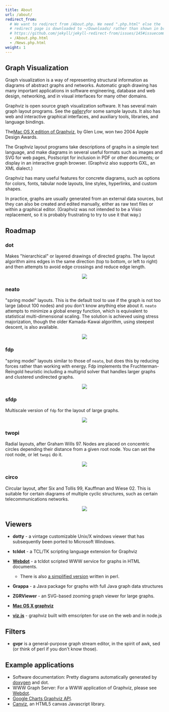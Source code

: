 ```yaml
---
title: About
url: /about/
redirect_from:
  # We want to redirect from /About.php. We need ".php.html" else the
  # redirect page is downloaded to ~/Downloads/ rather than shown in browser. See:
  # https://github.com/jekyll/jekyll-redirect-from/issues/145#issuecomment-392277818
  - /About.php.html
  - /News.php.html
weight: 1
---
```

         
         
## Graph Visualization

Graph visualization is a way of representing structural
information as diagrams of abstract graphs and networks.
Automatic graph drawing has many important applications in
software engineering, database and web design, networking,
and in visual interfaces for many other domains.

Graphviz is open source graph visualization software.
It has several main graph layout programs.
See the [gallery](/gallery)for some sample layouts.
It also has web and interactive graphical interfaces,
and auxiliary tools, libraries, and language bindings.

The[Mac OS X edition of Graphviz](http://www.pixelglow.com/graphviz/), by
Glen Low, won two 2004 Apple Design Awards.

The Graphviz layout programs take descriptions of graphs in
a simple text language, and make diagrams in several useful
formats such as images and SVG for web pages, Postscript for
inclusion in PDF or other documents; or display in an interactive
graph browser.  (Graphviz also supports GXL, an XML dialect.)

Graphviz has many useful features for concrete diagrams, such as options for
colors, fonts, tabular node layouts, line styles, hyperlinks, and
custom shapes.

In practice, graphs are usually generated from an external
data sources, but they can also be created and edited manually,
either as raw text files or within a graphical editor.
(Graphviz was not intended to be a Visio replacement, so it
is probably frustrating to try to use it that way.)

## Roadmap

### dot

Makes "hierarchical" or layered drawings of directed graphs.  The layout
algorithm aims edges in the same direction (top to bottom, or left to right)
and then attempts to avoid edge crossings and reduce edge length.

<p style="text-align: center;">
  <a href="/Gallery/directed/cluster.html">
    <img src="/Gallery/directed/cluster.svg">
  </a>
</p>

### neato

"spring model" layouts.  This is the default tool to use if the graph is not
too large (about 100 nodes) and you don't know anything else about it. `neato`
attempts to minimize a global energy function, which is equivalent to
statistical multi-dimensional scaling. The solution is achieved using stress
majorization, though the older Kamada-Kawai algorithm, using steepest descent,
is also available.

<p style="text-align: center;">
  <a href="/Gallery/undirected/ER.html">
    <img src="/Gallery/undirected/ER.svg">
  </a>
</p>

### fdp

"spring model" layouts similar to those of `neato`, but does this by reducing
forces rather than working with energy. Fdp implements the Fruchterman-Reingold
heuristic including a multigrid solver that handles larger graphs and clustered
undirected graphs.

<p style="text-align: center;">
  <a href="/Gallery/undirected/fdpclust.html">
    <img src="/Gallery/undirected/fdpclust.svg">
  </a>
</p>

### sfdp

Multiscale version of `fdp` for the layout of large graphs.

<p style="text-align: center;">
  <img src="/Gallery/undirected/200910_viz_matrix_188w.png">
</p>

### twopi

Radial layouts, after Graham Wills 97. Nodes are placed on concentric circles
depending their distance from a given root node. You can set the root node, or
let `twopi` do it.

<p style="text-align: center;">
  <a href="/Gallery/twopi/twopi2.html">
    <img src="/Gallery/twopi/twopi2.svg">
  </a>
</p>

### circo

Circular layout, after Six and Tollis 99, Kauffman and Wiese 02.  This is
suitable for certain diagrams of multiple cyclic structures, such as certain
telecommunications networks.

<p style="text-align: center;">
  <img src="/Gallery/undirected/honda-tokoro.circo.png">
</p>

## Viewers

* **dotty** - a vintage customizable Unix/X windows viewer that has
subsequently been ported to Microsoft Windows.
* **tcldot** - a TCL/TK scripting language extension for Graphviz
* [**Webdot**](https://gitlab.com/graphviz/webdot) - a tcldot scripted WWW service for graphs in HTML documents. 
  * There is also [a simplified version](/Misc/webdot.pl) written in perl.

* **Grappa** - a Java package for graphs with full Java graph data structures
* **ZGRViewer** - an SVG-based zooming graph viewer for large graphs.
* [**Mac OS X graphviz**](http://www.pixelglow.com/graphviz)
* [**viz.js**](http://viz-js.com/) - graphviz built with emscripten for use on the web and in node.js

## Filters

* **gvpr** is a general-purpose graph stream editor, in the spirit
of awk, sed (or think of perl if you don't know those).

## Example applications

* Software documentation: Pretty diagrams automatically generated by 
[doxygen](https://www.doxygen.org/) and dot.
* WWW Graph Server: For a WWW application of Graphviz, please see [Webdot](https://gitlab.com/graphviz/webdot).
* [Google Charts Graphviz API](http://code.google.com/apis/chart/docs/gallery/graphviz.html).
* [Canviz](http://code.google.com/p/canviz/), an HTML5 canvas Javascript library.


